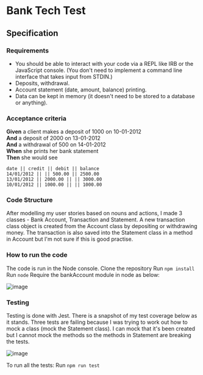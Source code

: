 # Bank Tech Test

## Specification

### Requirements

- You should be able to interact with your code via a REPL like IRB or the JavaScript console. (You don't need to implement a command line interface that takes input from STDIN.)
- Deposits, withdrawal.
- Account statement (date, amount, balance) printing.
- Data can be kept in memory (it doesn't need to be stored to a database or anything).

### Acceptance criteria

**Given** a client makes a deposit of 1000 on 10-01-2012  
**And** a deposit of 2000 on 13-01-2012  
**And** a withdrawal of 500 on 14-01-2012  
**When** she prints her bank statement  
**Then** she would see

```
date || credit || debit || balance
14/01/2012 || || 500.00 || 2500.00
13/01/2012 || 2000.00 || || 3000.00
10/01/2012 || 1000.00 || || 1000.00
```
### Code Structure

After modelling my user stories based on nouns and actions, I made 3 classes - Bank Account, Transaction and Statement.
A new transaction class object is created from the Account class by depositing or withdrawing money.
The transaction is also saved into the Statement class in a method in Account but I'm not sure if this is good practise.

### How to run the code

The code is run in the Node console.
Clone the repository
Run ```npm install```
Run ```node```
Require the bankAccount module in node as below:

![image](https://user-images.githubusercontent.com/30720508/117632819-5af18600-b175-11eb-9252-5be81fd853fb.png)


### Testing

Testing is done with Jest. There is a snapshot of my test coverage below as it stands. Three tests are failing because I was trying to work out how to mock a class (mock the Statement class). I can mock that it's been created but I cannot mock the methods so the methods in Statement are breaking the tests.

![image](https://user-images.githubusercontent.com/30720508/117633430-ef5be880-b175-11eb-8c07-61f05a94de16.png)

To run all the tests:
Run ```npm run test```






